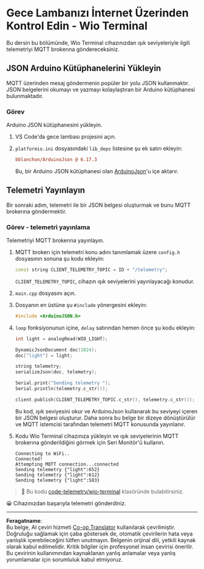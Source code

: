 <!--
CO_OP_TRANSLATOR_METADATA:
{
  "original_hash": "4bcc29fe2b65e56eada83d2476279227",
  "translation_date": "2025-08-28T03:32:49+00:00",
  "source_file": "1-getting-started/lessons/4-connect-internet/wio-terminal-telemetry.md",
  "language_code": "tr"
}
-->
# Gece Lambanızı İnternet Üzerinden Kontrol Edin - Wio Terminal

Bu dersin bu bölümünde, Wio Terminal cihazınızdan ışık seviyeleriyle ilgili telemetriyi MQTT brokerına göndereceksiniz.

## JSON Arduino Kütüphanelerini Yükleyin

MQTT üzerinden mesaj göndermenin popüler bir yolu JSON kullanmaktır. JSON belgelerini okumayı ve yazmayı kolaylaştıran bir Arduino kütüphanesi bulunmaktadır.

### Görev

Arduino JSON kütüphanesini yükleyin.

1. VS Code'da gece lambası projesini açın.

1. `platformio.ini` dosyasındaki `lib_deps` listesine şu ek satırı ekleyin:

    ```ini
    bblanchon/ArduinoJson @ 6.17.3
    ```

    Bu, bir Arduino JSON kütüphanesi olan [ArduinoJson](https://arduinojson.org)'u içe aktarır.

## Telemetri Yayınlayın

Bir sonraki adım, telemetri ile bir JSON belgesi oluşturmak ve bunu MQTT brokerına göndermektir.

### Görev - telemetri yayınlama

Telemetriyi MQTT brokerına yayınlayın.

1. MQTT brokerı için telemetri konu adını tanımlamak üzere `config.h` dosyasının sonuna şu kodu ekleyin:

    ```cpp
    const string CLIENT_TELEMETRY_TOPIC = ID + "/telemetry";
    ```

    `CLIENT_TELEMETRY_TOPIC`, cihazın ışık seviyelerini yayınlayacağı konudur.

1. `main.cpp` dosyasını açın.

1. Dosyanın en üstüne şu `#include` yönergesini ekleyin:

    ```cpp
    #include <ArduinoJSON.h>
    ```

1. `loop` fonksiyonunun içine, `delay` satırından hemen önce şu kodu ekleyin:

    ```cpp
    int light = analogRead(WIO_LIGHT);

    DynamicJsonDocument doc(1024);
    doc["light"] = light;

    string telemetry;
    serializeJson(doc, telemetry);

    Serial.print("Sending telemetry ");
    Serial.println(telemetry.c_str());

    client.publish(CLIENT_TELEMETRY_TOPIC.c_str(), telemetry.c_str());
    ```

    Bu kod, ışık seviyesini okur ve ArduinoJson kullanarak bu seviyeyi içeren bir JSON belgesi oluşturur. Daha sonra bu belge bir dizeye dönüştürülür ve MQTT istemcisi tarafından telemetri MQTT konusunda yayınlanır.

1. Kodu Wio Terminal cihazınıza yükleyin ve ışık seviyelerinin MQTT brokerına gönderildiğini görmek için Seri Monitör'ü kullanın.

    ```output
    Connecting to WiFi..
    Connected!
    Attempting MQTT connection...connected
    Sending telemetry {"light":652}
    Sending telemetry {"light":612}
    Sending telemetry {"light":583}
    ```

> 💁 Bu kodu [code-telemetry/wio-terminal](../../../../../1-getting-started/lessons/4-connect-internet/code-telemetry/wio-terminal) klasöründe bulabilirsiniz.

😀 Cihazınızdan başarıyla telemetri gönderdiniz.

---

**Feragatname**:  
Bu belge, AI çeviri hizmeti [Co-op Translator](https://github.com/Azure/co-op-translator) kullanılarak çevrilmiştir. Doğruluğu sağlamak için çaba göstersek de, otomatik çevirilerin hata veya yanlışlık içerebileceğini lütfen unutmayın. Belgenin orijinal dili, yetkili kaynak olarak kabul edilmelidir. Kritik bilgiler için profesyonel insan çevirisi önerilir. Bu çevirinin kullanımından kaynaklanan yanlış anlamalar veya yanlış yorumlamalar için sorumluluk kabul etmiyoruz.